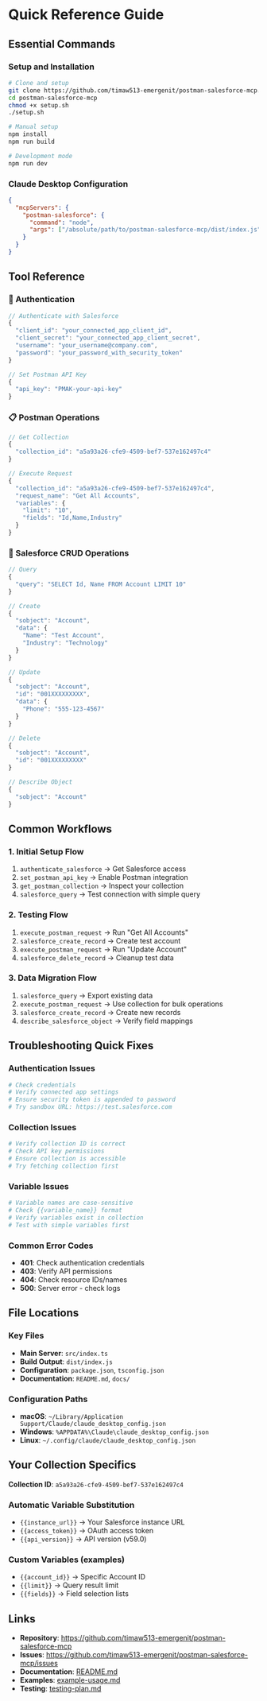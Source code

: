 # Quick Reference Guide

## Essential Commands

### Setup and Installation
```bash
# Clone and setup
git clone https://github.com/timaw513-emergenit/postman-salesforce-mcp.git
cd postman-salesforce-mcp
chmod +x setup.sh
./setup.sh

# Manual setup
npm install
npm run build

# Development mode
npm run dev
```

### Claude Desktop Configuration
```json
{
  "mcpServers": {
    "postman-salesforce": {
      "command": "node",
      "args": ["/absolute/path/to/postman-salesforce-mcp/dist/index.js"]
    }
  }
}
```

## Tool Reference

### 🔐 Authentication
```javascript
// Authenticate with Salesforce
{
  "client_id": "your_connected_app_client_id",
  "client_secret": "your_connected_app_client_secret",
  "username": "your_username@company.com",
  "password": "your_password_with_security_token"
}

// Set Postman API Key
{
  "api_key": "PMAK-your-api-key"
}
```

### 📋 Postman Operations
```javascript
// Get Collection
{
  "collection_id": "a5a93a26-cfe9-4509-bef7-537e162497c4"
}

// Execute Request
{
  "collection_id": "a5a93a26-cfe9-4509-bef7-537e162497c4",
  "request_name": "Get All Accounts",
  "variables": {
    "limit": "10",
    "fields": "Id,Name,Industry"
  }
}
```

### 💾 Salesforce CRUD Operations
```javascript
// Query
{
  "query": "SELECT Id, Name FROM Account LIMIT 10"
}

// Create
{
  "sobject": "Account",
  "data": {
    "Name": "Test Account",
    "Industry": "Technology"
  }
}

// Update
{
  "sobject": "Account",
  "id": "001XXXXXXXXX",
  "data": {
    "Phone": "555-123-4567"
  }
}

// Delete
{
  "sobject": "Account",
  "id": "001XXXXXXXXX"
}

// Describe Object
{
  "sobject": "Account"
}
```

## Common Workflows

### 1. Initial Setup Flow
1. `authenticate_salesforce` → Get Salesforce access
2. `set_postman_api_key` → Enable Postman integration
3. `get_postman_collection` → Inspect your collection
4. `salesforce_query` → Test connection with simple query

### 2. Testing Flow
1. `execute_postman_request` → Run "Get All Accounts"
2. `salesforce_create_record` → Create test account
3. `execute_postman_request` → Run "Update Account" 
4. `salesforce_delete_record` → Cleanup test data

### 3. Data Migration Flow
1. `salesforce_query` → Export existing data
2. `execute_postman_request` → Use collection for bulk operations
3. `salesforce_create_record` → Create new records
4. `describe_salesforce_object` → Verify field mappings

## Troubleshooting Quick Fixes

### Authentication Issues
```bash
# Check credentials
# Verify connected app settings
# Ensure security token is appended to password
# Try sandbox URL: https://test.salesforce.com
```

### Collection Issues  
```bash
# Verify collection ID is correct
# Check API key permissions
# Ensure collection is accessible
# Try fetching collection first
```

### Variable Issues
```bash
# Variable names are case-sensitive
# Check {{variable_name}} format
# Verify variables exist in collection
# Test with simple variables first
```

### Common Error Codes
- **401**: Check authentication credentials
- **403**: Verify API permissions  
- **404**: Check resource IDs/names
- **500**: Server error - check logs

## File Locations

### Key Files
- **Main Server**: `src/index.ts`
- **Build Output**: `dist/index.js`
- **Configuration**: `package.json`, `tsconfig.json`
- **Documentation**: `README.md`, `docs/`

### Configuration Paths
- **macOS**: `~/Library/Application Support/Claude/claude_desktop_config.json`
- **Windows**: `%APPDATA%\Claude\claude_desktop_config.json`
- **Linux**: `~/.config/claude/claude_desktop_config.json`

## Your Collection Specifics

**Collection ID**: `a5a93a26-cfe9-4509-bef7-537e162497c4`

### Automatic Variable Substitution
- `{{instance_url}}` → Your Salesforce instance URL
- `{{access_token}}` → OAuth access token
- `{{api_version}}` → API version (v59.0)

### Custom Variables (examples)
- `{{account_id}}` → Specific Account ID
- `{{limit}}` → Query result limit
- `{{fields}}` → Field selection lists

## Links

- **Repository**: https://github.com/timaw513-emergenit/postman-salesforce-mcp
- **Issues**: https://github.com/timaw513-emergenit/postman-salesforce-mcp/issues
- **Documentation**: [README.md](../README.md)
- **Examples**: [example-usage.md](example-usage.md)
- **Testing**: [testing-plan.md](testing-plan.md)